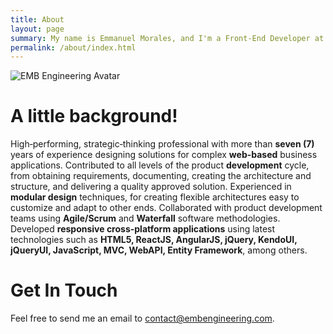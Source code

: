 ```yaml
---
title: About
layout: page
summary: My name is Emmanuel Morales, and I'm a Front-End Developer at Dallas, TX.
permalink: /about/index.html
---
```


<img src="https://avatars0.githubusercontent.com/u/1769860?v=3&s=460" alt="EMB Engineering Avatar" align="left" style="margin: 0 10px 10px 0;"/>
<br/>

# A little background! 
High‐performing, strategic‐thinking professional with more than **seven (7)** years of experience designing solutions for complex **web-based** business applications. Contributed to all levels of the product **development** cycle, from obtaining requirements, documenting, creating the architecture and structure, and delivering a quality approved solution. Experienced in **modular design** techniques, for creating flexible architectures easy to customize and adapt to other ends. Collaborated with product development teams using **Agile/Scrum** and **Waterfall** software methodologies. Developed **responsive cross-platform applications** using latest technologies such as **HTML5, ReactJS, AngularJS, jQuery, KendoUI, jQueryUI, JavaScript, MVC, WebAPI, Entity Framework**, among others.

# Get In Touch
Feel free to send me an email to [contact@embengineering.com](mailto:contact@embengineering.com).
